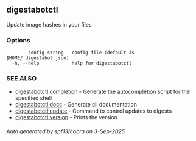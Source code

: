## digestabotctl

Update image hashes in your files

### Options

```
      --config string   config file (default is $HOME/.digestabot.json)
  -h, --help            help for digestabotctl
```

### SEE ALSO

* [digestabotctl completion](digestabotctl_completion.md)	 - Generate the autocompletion script for the specified shell
* [digestabotctl docs](digestabotctl_docs.md)	 - Generate cli documentation
* [digestabotctl update](digestabotctl_update.md)	 - Command to control updates to digests
* [digestabotctl version](digestabotctl_version.md)	 - Prints the version

###### Auto generated by spf13/cobra on 3-Sep-2025
